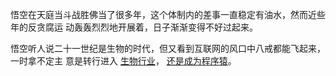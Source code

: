悟空在天庭当斗战胜佛当了很多年，这个体制内的差事一直稳定有油水，然而近些年的反贪腐运
动轰轰烈烈地开展着，日子渐渐变得不好过起来。

悟空听人说二十一世纪是生物的时代，但又看到互联网的风口中八戒都能飞起来，一时拿不定主
意是转行进入
[生物行业]()，
[还是成为程序猿]()。